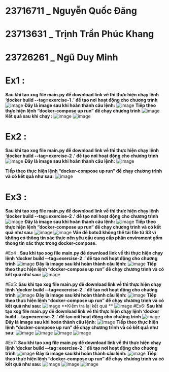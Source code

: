 # 23716711 _ Nguyễn Quốc Đăng
# 23713631 _ Trịnh Trần Phúc Khang 
# 23726261 _ Ngũ Duy Minh
# Ex1 :
**Sau khi tạo xog file main.py để download link về thì thực hiện chạy lệnh ‘docker build --tag=exercise-1 .’ để tạo nơi hoạt động cho chương trình** 
![image](https://github.com/user-attachments/assets/1a2d256b-249b-4255-a0e8-beb020ee42df)
**Đây là image sau khi hoàn thành câu lệnh:**
![image](https://github.com/user-attachments/assets/2fbb62df-a0cd-4370-9abe-a355a2096208)
**Tiếp theo thực hiện lệnh “docker-compose up run” để chạy chương trình**
![image](https://github.com/user-attachments/assets/dd3035a3-2e7a-40ae-8648-a83ea9f92797)
**Kết quả sau khi chạy :**
![image](https://github.com/user-attachments/assets/5b232b1b-6b52-4b5d-9c99-1cd074ad9d27)
![image](https://github.com/user-attachments/assets/1cabdbf5-b2dc-4053-a335-51e636f9a0b6)
# Ex2 :
**Sau khi tạo xog file main.py để download link về thì thực hiện chạy lệnh ‘docker build --tag=exercise-2 .’ để tạo nơi hoạt động cho chương trình**
![image](https://github.com/user-attachments/assets/b8d0f852-005d-469d-b749-a3fd17eb33c9)
**Đây là image sau khi hoàn thành câu lệnh:**
![image](https://github.com/user-attachments/assets/0b471f8d-e393-4226-9fde-d686836dbae7)

**Tiếp theo thực hiện lệnh “docker-compose up run” để chạy chương trình và có kết quả như sau:**
![image](https://github.com/user-attachments/assets/58001b64-4fdb-4220-80bf-aefd605dae89)

# Ex3 : 
**Sau khi tạo xog file main.py để download link về thì thực hiện chạy lệnh ‘docker build --tag=exercise-2 .’ để tạo nơi hoạt động cho chương trình**
![image](https://github.com/user-attachments/assets/2c0bda1d-8fb0-4b25-a1c7-a8700e976946)
**Đây là image sau khi hoàn thành câu lệnh:**
![image](https://github.com/user-attachments/assets/8b6641d0-3780-4b29-891f-ea1d6582958f)
**Tiếp theo thực hiện lệnh “docker-compose up run” để chạy chương trình và có kết quả như sau:**
![image](https://github.com/user-attachments/assets/10191b85-7935-47e3-84ef-e2e3e86020ee)
![image](https://github.com/user-attachments/assets/730c2f9f-01e7-48a6-8f84-a043e5564729)
**Vấn đề boto3 không thể tải file từ S3 vì không có thông tin xác thực nên yêu cầu cung cấp phân enviroment gồm thong tin xác thực trong docker-compose.**

#Ex4 : 
**Sau khi tạo xog file main.py để download link về thì thực hiện chạy lệnh ‘docker build --tag=exercise-2 .’ để tạo nơi hoạt động cho chương trình**
![image](https://github.com/user-attachments/assets/6e71a110-a1d6-458b-8413-5e4d1b6707dc)
**Đây là image sau khi hoàn thành câu lệnh:**
![image](https://github.com/user-attachments/assets/edb0e3f3-ed46-4456-9597-9f3dc20be33f)
**Tiếp theo thực hiện lệnh “docker-compose up run” để chạy chương trình và có kết quả như sau:**
![image](https://github.com/user-attachments/assets/068b6cf2-058b-4742-8837-935a0f2ac1c3)

#Ex5: 
**Sau khi tạo xog file main.py để download link về thì thực hiện chạy lệnh ‘docker build --tag=exercise-2 .’ để tạo nơi hoạt động cho chương trình**
![image](https://github.com/user-attachments/assets/5615b57d-30c1-4764-811c-f95076738bb9)
**Đây là image sau khi hoàn thành câu lệnh:**
![image](https://github.com/user-attachments/assets/6de84767-d244-4dec-8662-a3421982331b)
**Tiếp theo thực hiện lệnh “docker-compose up run” để chạy chương trình và có kết quả như sau:**
![image](https://github.com/user-attachments/assets/b2044fbb-3c52-47d6-82d1-8249fd208b31)
**Kiểm tra lại kết quả **
![image](https://github.com/user-attachments/assets/919f9f3e-496e-497d-b996-acb9f9910a66)
#Ex6: 
**Sau khi tạo xog file main.py để download link về thì thực hiện chạy lệnh ‘docker build --tag=exercise-2 .’ để tạo nơi hoạt động cho chương trình**
![image](https://github.com/user-attachments/assets/ee956903-7168-447c-a7fc-6ac643280eb8)
**Đây là image sau khi hoàn thành câu lệnh:**
![image](https://github.com/user-attachments/assets/2faa2df8-c3bc-41e8-8b24-37cac76dca57)
**Tiếp theo thực hiện lệnh “docker-compose up run” để chạy chương trình và có kết quả như sau:**
![image](https://github.com/user-attachments/assets/f04b18e8-053c-4e05-bc77-d14b9a72e45a)
![image](https://github.com/user-attachments/assets/8238bf2e-1b52-4782-b061-dd361a870e89)
![image](https://github.com/user-attachments/assets/2ce93c56-a4a6-446e-b735-dae32c8813c2)
![image](https://github.com/user-attachments/assets/eb742dde-2c76-44fe-952d-9804d0d4ae24)

#Ex7: 
**Sau khi tạo xog file main.py để download link về thì thực hiện chạy lệnh ‘docker build --tag=exercise-2 .’ để tạo nơi hoạt động cho chương trình**
![image](https://github.com/user-attachments/assets/9650ea8a-0e55-4e2c-8890-a220133d836e)
**Đây là image sau khi hoàn thành câu lệnh:**
![image](https://github.com/user-attachments/assets/b60fb09b-b877-4982-bcc1-2c1160c70f33)
**Tiếp theo thực hiện lệnh “docker-compose up run” để chạy chương trình và có kết quả như sau:**
![image](https://github.com/user-attachments/assets/cca67c4b-166f-4682-9cf0-1f1ed32a5f2f)
![image](https://github.com/user-attachments/assets/730d3ea4-e5c2-4e24-9dcc-c69bb76b7bff)
![image](https://github.com/user-attachments/assets/f9679599-8f1b-4cfd-829a-196bd7441037)
















